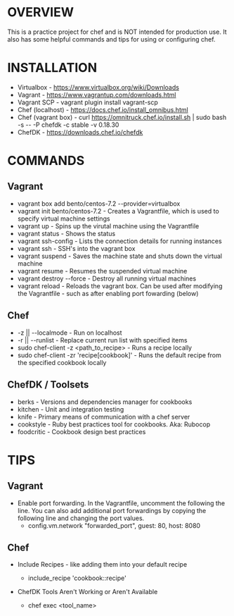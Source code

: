 # OVERVIEW

This is a practice project for chef and is NOT intended for production use. It also has some helpful commands and tips for using or configuring chef.

# INSTALLATION
* Virtualbox - https://www.virtualbox.org/wiki/Downloads
* Vagrant - https://www.vagrantup.com/downloads.html
* Vagrant SCP - vagrant plugin install vagrant-scp
* Chef (localhost) - https://docs.chef.io/install_omnibus.html
* Chef (vagrant box) - curl https://omnitruck.chef.io/install.sh | sudo bash -s -- -P chefdk -c stable -v 0.18.30
* ChefDK - https://downloads.chef.io/chefdk 

# COMMANDS

## Vagrant
* vagrant box add bento/centos-7.2 --provider=virtualbox
* vagrant init bento/centos-7.2 - Creates a Vagrantfile, which is used to specify virtual machine settings
* vagrant up - Spins up the virutal machine using the Vagrantfile
* vagrant status - Shows the status
* vagrant ssh-config - Lists the connection details for running instances
* vagrant ssh - SSH's into the vagrant box
* vagrant suspend - Saves the machine state and shuts down the virtual machine
* vagrant resume - Resumes the suspended virtual machine
* vagrant destroy --force - Destroy all running virtual machines
* vagrant reload - Reloads the vagrant box. Can be used after modifying the Vagrantfile - such as after enabling port fowarding (below)

## Chef
* -z || --localmode - Run on localhost
* -r || --runlist - Replace current run list with specified items
* sudo chef-client -z <path_to_recipe> - Runs a recipe locally
* sudo chef-client -zr 'recipe[cookbook]' - Runs the default recipe from the specified cookbook locally

## ChefDK / Toolsets
* berks - Versions and dependencies manager for cookbooks
* kitchen - Unit and integration testing
* knife - Primary means of communication with a chef server
* cookstyle - Ruby best practices tool for cookbooks. Aka: Rubocop
* foodcritic - Cookbook design best practices

# TIPS

## Vagrant

* Enable port forwarding. In the Vagrantfile, uncomment the following the line. You can also add additional port forwardings by copying the following line and changing the port values.
  * config.vm.network "forwarded_port", guest: 80, host: 8080

## Chef
* Include Recipes - like adding them into your default recipe
  * include_recipe 'cookbook::recipe'

* ChefDK Tools Aren't Working or Aren't Available
  * chef exec <tool_name>
